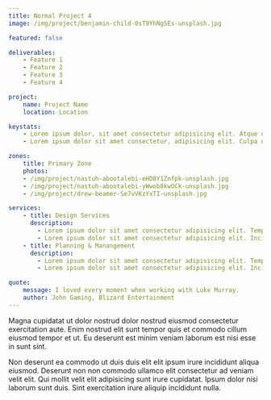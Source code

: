 ```yaml
---
title: Normal Project 4
image: /img/project/benjamin-child-0sT9YhNgSEs-unsplash.jpg

featured: false

deliverables:
    - Feature 1
    - Feature 2
    - Feature 3
    - Feature 4

project:
    name: Project Name
    location: Location

keystats:
    - Lorem ipsum dolor, sit amet consectetur adipisicing elit. Atque quo debitis quasi deleniti ipsam reprehenderit ducimus dolorem error quaerat! Architecto facere unde impedit cum pariatur quibusdam. Voluptatum voluptatibus minus cum?
    - Lorem ipsum dolor sit amet consectetur, adipisicing elit. Culpa nobis sunt necessitatibus labore. Est fuga, rem aperiam illo iusto ab quasi suscipit quaerat libero vero tenetur amet cum esse placeat.

zones:
    title: Primary Zone
    photos:
    - /img/project/nastuh-abootalebi-eHD8Y1Znfpk-unsplash.jpg
    - /img/project/nastuh-abootalebi-yWwob8kwOCk-unsplash.jpg
    - /img/project/drew-beamer-Se7vVKzYxTI-unsplash.jpg

services:
    - title: Design Services
      description: 
        - Lorem ipsum dolor sit amet consectetur adipisicing elit. Tempore illo id minus. Impedit nostrum, ipsam reprehenderit atque nemo odio. Blanditiis provident tempora voluptatum eligendi sed dolores quas quod quasi fuga.
        - Lorem ipsum dolor sit amet consectetur adipisicing elit. Incidunt maxime harum alias omnis veritatis rerum fugit ducimus reiciendis minima cupiditate eveniet, nulla veniam, expedita exercitationem dicta. Nobis fugiat obcaecati amet!
    - title: Planning & Manangement
      description: 
        - Lorem ipsum dolor sit amet consectetur adipisicing elit. Tempore illo id minus. Impedit nostrum, ipsam reprehenderit atque nemo odio. Blanditiis provident tempora voluptatum eligendi sed dolores quas quod quasi fuga.
        - Lorem ipsum dolor sit amet consectetur adipisicing elit. Incidunt maxime harum alias omnis veritatis rerum fugit ducimus reiciendis minima cupiditate eveniet, nulla veniam, expedita exercitationem dicta. Nobis fugiat obcaecati amet!

quote:
    message: I loved every moment when working with Luke Murray.
    author: John Gaming, Blizard Entertainment
---
```


Magna cupidatat ut dolor nostrud dolor nostrud eiusmod consectetur exercitation
aute. Enim nostrud elit sunt tempor quis et commodo cillum eiusmod tempor et ut.
Eu deserunt est minim veniam laborum est nisi esse in sunt sint.

Non deserunt ea commodo ut duis duis elit elit ipsum irure incididunt aliqua
eiusmod. Deserunt non non commodo ullamco elit consectetur ad veniam velit elit.
Qui mollit velit elit adipisicing sunt irure cupidatat. Ipsum dolor nisi laborum
sunt duis. Sint exercitation irure aliquip incididunt nulla.